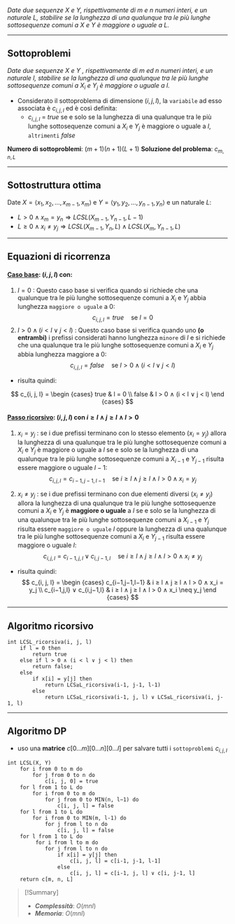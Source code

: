 *Date due sequenze $X$ e $Y$, rispettivamente di $m$ e $n$ numeri interi, e un naturale $L$, stabilire se la lunghezza di una qualunque tra le più lunghe sottosequenze comuni a $X$ e $Y$ è maggiore o uguale a $L$.*

---
## Sottoproblemi

*Date due sequenze $X$ e $Y$ , rispettivamente di $m$ ed $n$ numeri interi, e un naturale $l$, stabilire se la lunghezza di una qualunque tra le più lunghe sottosequenze comuni a $X_i$ e $Y_j$ è maggiore o uguale a $l$.*

- Considerato il sottoproblema di dimensione $(i, j, l)$, la `variabile` ad esso associata è $c_{i,j,l}$ ed è così definita:
	- $c_{i,j, l}$ = $true$ se e solo se la lunghezza di una qualunque tra le più lunghe sottosequenze comuni a $X_i$ e $Y_j$ è maggiore o uguale a $l$, `altrimenti` $false$

**Numero di sottoproblemi**: $(m+1)(n+1)(L+1)$
**Soluzione del problema**: $c_{m, n, L}$

---
## Sottostruttura ottima

Date $X=⟨x_1, x_2, …, x_{m-1}, x_m⟩$ e $Y=⟨y_1, y_2, …, y_{n-1}, y_n⟩$ e un naturale $L$:

- $L > 0 \land x_m = y_n \Rightarrow LCSL(X_{m-1}, Y_{n-1}, L-1)$ 
- $L ≥ 0 ∧ x_i \neq y_j \Rightarrow LCSL(X_{m-1}, Y_{n}, L) ∧ LCSL(X_{m}, Y_{n-1}, L)$

---
## Equazioni di ricorrenza
#### <u>**Caso base**</u>: $(i, j, l)$ con:
1. $l = 0$ :
	Questo caso base si verifica quando si richiede che una qualunque tra le più lunghe sottosequenze comuni a $X_i$ e $Y_j$ abbia lunghezza `maggiore o uguale` a $0$: $$c_{i, j, l} = true \quad\text{se } l = 0$$
2. $l > 0 ∧ (i < l ∨ j < l)$ :
	Questo caso base si verifica quando uno **(o entrambi)** i prefissi considerati hanno lunghezza `minore` di $l$ e si richiede che una qualunque tra le più lunghe sottosequenze comuni a $X_i$ e $Y_j$ abbia lunghezza maggiore a $0$: $$c_{i, j, l} = false \quad\text{se } l > 0 ∧ (i < l ∨ j < l)$$
- risulta quindi:

$$
c_{i, j, l} = 
\begin {cases} 
true & l = 0 \\
false & l > 0 ∧ (i < l ∨ j < l)
\end {cases}
$$

#### <u>**Passo ricorsivo**</u>: $(i, j, l)$ con $i ≥ l ∧ j ≥ l ∧ l > 0$
1. $x_i = y_j$ : 
	se i due prefissi terminano con lo stesso elemento $(x_i = y_j)$ allora la lunghezza di una qualunque tra le più lunghe sottosequenze comuni a $X_i$ e $Y_j$ è maggiore o uguale a $l$ se e solo se la lunghezza di una qualunque tra le più lunghe sottosequenze comuni a $X_{i−1}$ e $Y_{j−1}$ risulta essere maggiore o uguale $l−1$:
$$c_{i,j,l} = c_{i−1,j−1,l−1} \quad\text{se } i ≥ l ∧ j ≥ l ∧ l > 0 ∧ x_i = y_j$$

2. $x_i \neq y_j$ : 
	se i due prefissi terminano con due elementi diversi $(x_i \neq y_j)$ allora la lunghezza di una qualunque tra le più lunghe sottosequenze comuni a $X_i$ e $Y_j$ è **maggiore o uguale** a $l$ se e solo se la lunghezza di una qualunque tra le più lunghe sottosequenze comuni a $X_{i−1}$ e $Y_j$ risulta essere `maggiore o uguale` $l$ oppure la lunghezza di una qualunque tra le più lunghe sottosequenze comuni a $X_i$ e $Y_{j−1}$ risulta essere maggiore o uguale $l$:
$$c_{i,j,l} = c_{i−1,j,l} ∨ c_{i,j−1,l} \quad\text{se } i ≥ l ∧ j ≥ l ∧ l > 0 ∧ x_i \neq y_j$$
- risulta quindi:
$$
c_{i, j, l} = 
\begin {cases}
c_{i−1,j−1,l−1} & i ≥ l ∧ j ≥ l ∧ l > 0 ∧ x_i = y_j \\
c_{i−1,j,l} ∨ c_{i,j−1,l} & i ≥ l ∧ j ≥ l ∧ l > 0 ∧ x_i \neq y_j
\end {cases}
$$
---
## Algoritmo ricorsivo

``` Pseudocodice TI:"LCSL_ricorsiva" "FOLD"
int LCSL_ricorsiva(i, j, l)
	if l = 0 then
		return true
	else if l > 0 ∧ (i < l ∨ j < l) then
		return false;
	else
		if x[i] = y[j] then
			return LCS≥L_ricorsiva(i-1, j-1, l-1)
		else
			return LCS≥L_ricorsiva(i-1, j, l) ∨ LCS≤L_ricorsiva(i, j-1, l)
```

---
## Algoritmo DP

- uso una **matrice** $c[0...m][0...n][0...l]$ per salvare tutti i `sottoproblemi` $c_{i, j, l}$

``` Pseudocodice TI:"LCSL" "FOLD"
int LCSL(X, Y) 
	for i from 0 to m do
		for j from 0 to n do
			c[i, j, 0] = true
	for l from 1 to L do
		for i from 0 to m do
			for j from 0 to MIN(n, l−1) do
				c[i, j, l] = false
	for l from 1 to L do
		for i from 0 to MIN(m, l-1) do
			for j from l to n do
				c[i, j, l] = false
	for l from 1 to L do
		 for i from l to m do
			for j from l to n do
				if x[i] = y[j] then
					c[i, j, l] = c[i-1, j-1, l-1]
				else
					c[i, j, l] = c[i-1, j, l] ∨ c[i, j-1, l]
	return c[m, n, L]
```

> [!Summary]
> - ***Complessità***: $O(mnl)$
> - ***Memoria***: $O(mnl)$